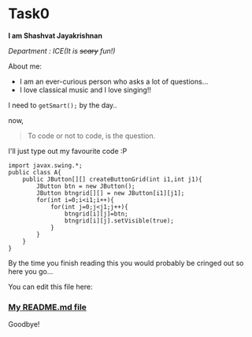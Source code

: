 # Task0

**I am Shashvat Jayakrishnan**

*Department : ICE(It is ~~scary~~ fun!)*

About me:
* I am an ever-curious person who asks a lot of questions...
* I love classical music and I love singing!!

I need to `getSmart();` by the day..

now,

> To code or not to code, is the question.

I'll just type out my favourite code :P
```
import javax.swing.*;
public class A{
    public JButton[][] createButtonGrid(int i1,int j1){
        JButton btn = new JButton();
        JButton btngrid[][] = new JButton[i1][j1];
        for(int i=0;i<i1;i++){
            for(int j=0;j<j1;j++){
                btngrid[i][j]=btn;
                btngrid[i][j].setVisible(true);
            }
        }
    }
}
```
 
By the time you finish reading this you would probably be cringed out so here you go...

You can edit this file here:
### [My README.md file](https://github.com/ShashvatJK/Task0/edit/master/README.md)

Goodbye!

